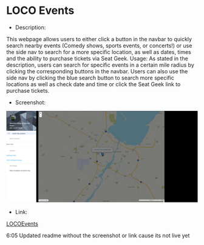 
# LOCO Events
* Description:

This webpage allows users to either click a button in the navbar to quickly search nearby events (Comedy shows, sports events, or concerts!) or use the side nav to search for a more specific location, as well as dates, times and the ability to purchase tickets via Seat Geek.
Usage:
As stated in the description, users can search for specific events in a certain mile radius by clicking the corresponding buttons in the navbar.
Users can also use the side nav by clicking the blue search button to search more specific locations as well as check date and time or click the Seat Geek link to purchase tickets.

* Screenshot:

![Screenshot](./assets/imgs/FireShot%20Capture%20009%20-%20LOCO%20Events%20-%20.png)




* Link:

[LOCOEvents]()





6:05
Updated readme without the screenshot or link cause its not live yet